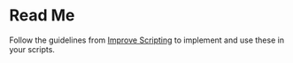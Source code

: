 # Read Me
Follow the guidelines from [Improve Scripting](https://improvescripting.com/how-to-write-powershell-functions-or-cmdlets-help-fast/) to implement and use these in your scripts.
